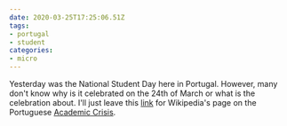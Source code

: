 ```yaml
---
date: 2020-03-25T17:25:06.51Z
tags:
- portugal
- student
categories:
- micro
---
```


Yesterday was the National Student Day here in Portugal. However, many don't know why is it celebrated on the 24th of March or what is the celebration about. I'll just leave this [link](https://en.wikipedia.org/wiki/Academic_Crisis) for Wikipedia's page on the Portuguese [Academic Crisis](https://en.wikipedia.org/wiki/Academic_Crisis).
